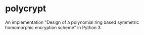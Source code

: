 # polycrypt

An implementation "Design of a polynomial ring based symmetric homomorphic encryption scheme" in Python 3.
